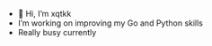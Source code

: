 - 👋 Hi, I’m xqtkk
- I’m working on improving my Go and Python skills
- Really busy currently
<!---
suusslauaa/suusslauaa is a ✨ special ✨ repository because its `README.md` (this file) appears on your GitHub profile.
You can click the Preview link to take a look at your changes.
--->

